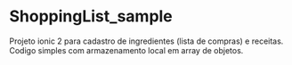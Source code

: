 # ShoppingList_sample
Projeto ionic 2 para cadastro de ingredientes (lista de compras) e receitas. Codigo simples com armazenamento local em array de objetos.
